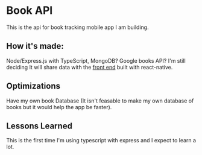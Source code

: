 # Book API
This is the api for book tracking mobile app I am building. 
## How it's made:
Node/Express.js with TypeScript, MongoDB? Google books API? I'm still deciding
It will share data with the [front end](https://github.com/chrismenke45/book_client) built with react-native.
## Optimizations
Have my own book Database (It isn't feasable to make my own database of books but it would help the app be faster).
## Lessons Learned
This is the first time I'm using typescript with express and I expect to learn a lot.
